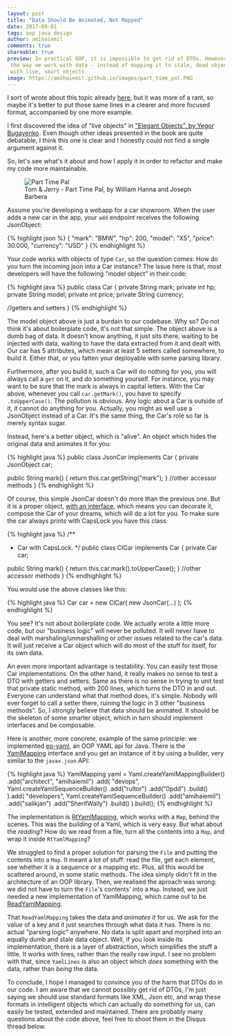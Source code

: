 ```yaml
---
layout: post
title: "Data Should Be Animated, Not Mapped"
date: 2017-09-01
tags: oop java design
author: amihaiemil
comments: true
shareable: true
preview: In practical OOP, it is impossible to get rid of DTOs. However, we can improve
 the way we work with data - instead of mapping it to stale, dead object, we should animate it
 with live, smart objects.
image: https://amihaiemil.github.io/images/part_time_pal.PNG
---
```


I sort of wrote about this topic already [here](https://amihaiemil.github.io/2017/07/04/yasson-yet-another-POJO-parser.html),
but it was more of a rant, so maybe it's better to put those same lines in a clearer and more focused format, accompanied by one more example.

I first discovered the idea of "live objects" in <a target="_blank" href="https://www.amazon.com/gp/product/1519166915/ref=as_li_tl?ie=UTF8&camp=1789&creative=9325&creativeASIN=1519166915&linkCode=as2&tag=amihaiemil-20&linkId=871631ae2772a197aa2125125187c97e">"Elegant Objects", by Yegor Bugayenko</a><img src="//ir-na.amazon-adsystem.com/e/ir?t=amihaiemil-20&l=am2&o=1&a=1519166915" width="1" height="1" border="0" alt="" style="border:none !important; margin:0px !important;"/>. Even though other ideas presented in the book are quite debatable, I think this one is clear and I honestly could not find a single argument against it.

So, let's see what's it about and how I apply it in order to refactor and make my code more maintainable.

<figure class="articleimg">
 <img src="{{page.image}}" alt="Part Time Pal">
 <figcaption>
 Tom & Jerry - Part Time Pal, by  William Hanna and Joseph Barbera
 </figcaption>
</figure>

Assume you're developing a webapp for a car showroom. When the user adds a new car in the app, your ``add`` endpoint receives
the following JsonObject:

{% highlight json %}
{
  "mark": "BMW",
  "hp": 200,
  "model": "X5",
  "price": 30.000,
  "currency": "USD"
}
{% endhighlight %}

Your code works with objects of type ``Car``, so the question comes: How do you turn the incoming json into a Car instance?
The issue here is that, most developers will have the following "model object" in their code:

{% highlight java %}
public class Car {
  private String mark;
  private int hp;
  private String model;
  private int price;
  private String currency;

  //getters and setters
}
{% endhighlight %}

The model object above is just a burdain to our codebase. Why so? Do not think it's about boilerplate code, it's not that simple. The object above is a dumb bag of data.
It doesn't know anything, it just sits there, waiting to be injected with data, waiting to have the data extracted from it and dealt with. Our car has 5 attributes, which mean
at least 5 setters called somewhere, to build it. Either that, or you fatten your deployable with some parsing library.

Furthermore, after you build it, such a Car will do nothing for you, you will always call a ``get`` on it, and do something yourself.
For instance, you may want to be sure that the mark is always in capital letters. With the Car above, whenever you call ``car.getMark()``, you have to specify ``.toUpperCase()``. The pollution is obvious. Any logic about a Car is outside of it, it cannot do anything for you. Actually, you might as well use a JsonObject instead of a Car. It's the same thing, the Car's role so far is merely syntax sugar.

Instead, here's a better object, which is "alive". An object which hides the original data and animates it for you:

{% highlight java %}
public class JsonCar implements Car {
  private JsonObject car;

  public String mark() {
    return this.car.getString("mark");
  }
  //other accessor methods
}
{% endhighlight %}

Of course, this simple JsonCar doesn't do more than the previous one. But it is a proper object, [with an interface](https://amihaiemil.github.io/2017/08/12/how-interfaces-are-refactoring-our-code.html),
which means you can decorate it, compose the Car of your dreams, which will do a lot for you. To make sure the car always prints with CapsLock you have this class:

{% highlight java %}
/**
 * Car with CapsLock.
 */
public class ClCar implements Car {
  private Car car;

  public String mark() {
    return this.car.mark().toUpperCase();
  }
  //other accessor methods
}
{% endhighlight %}

You would use the above classes like this:

{% highlight java %}
  Car car = new ClCar(
    new JsonCar(...)
  );
{% endhighlight %}

You see? It's not about boilerplate code. We actually wrote a little more code, but our "business logic" will never be polluted. It will never have
to deal with marshaling/unmarshalling or other issues related to the car's data. It will just receive a Car object which will do most of the stuff for itself, for its own data.

An even more important advantage is testability. You can easily test those Car implementations. On the other hand, it really makes no sense to test a DTO with getters and setters. Same as there is no sense in trying to unit test that private static method, with 200 lines, which turns the DTO in and out. Everyone can understand what that method does, it's simple. Nobody will ever forget to call a setter there, ruining the logic in 3 other "business methods". So, I strongly believe that data should be animated. It should be the skeleton of some smarter object, which in turn should implement interfaces and be composable.

Here is another, more concrete, example of the same principle: we implemented [eo-yaml](https://github.com/decorators-squad/eo-yaml), an OOP YAML api for Java. There is the [YamlMapping](https://www.amihaiemil.com/2017/11/04/but-how-do-you-work-without-a-model.html) interface and you get an instance of it by using a builder, very similar to the ``javax.json`` API:

{% highlight java %}
  YamlMapping yaml = Yaml.createYamlMappingBuilder()
    .add("architect", "amihaiemil")
    .add(
        "devops",
        Yaml.createYamlSequenceBuilder()
            .add("rultor")
            .add("0pdd")
            .build()
    ).add(
        "developers",
        Yaml.createYamlSequenceBuilder()
            .add("amihaiemil")
            .add("salikjan")
            .add("SherifWally")
            .build()
    ).build();
{% endhighlight %}

The implementation is [RtYamlMapping](https://github.com/decorators-squad/camel/blob/master/src/main/java/com/amihaiemil/camel/RtYamlMapping.java), which works with a ``Map``, behind the scenes. This was the *building* of a Yaml, which is very easy. But what about the *reading*? How do we read from a file, turn all the contents into a ``Map``, and wrap it inside ``RtYamlMapping``?

We struggled to find a proper solution for parsing the ``File`` and putting the contents into a ``Map``. It meant a lot of stuff: read the file, get each element, see whether it is a sequence or a mapping etc. Plus, all this would be scattered around, in some static methods. The idea simply didn't fit in the architecture of an OOP library. Then, we realised the aproach was wrong: we did not have to turn the ``File``'s contents' into a ``Map``. Instead, we just needed a new implementation of YamlMapping, which came out to be [ReadYamlMapping](https://github.com/decorators-squad/eo-yaml/blob/master/src/main/java/com/amihaiemil/eoyaml/ReadYamlMapping.java).

That ``ReadYamlMapping`` takes the data and *animates it* for us. We ask for the value of a key and it just searches through what data it has. There is no actual "parsing logic" anywhere. No data is split apart and morphed into an equally dumb and stale data object. Well, if you look inside its implementation, there is a layer of abstraction, which simplifies the stuff a little. It works with lines, rather than the really raw input. I see no problem with that, since ``YamlLines`` is also an object which *does* something with the data, rather than *being* the data.

To conclude, I hope I managed to convince you of the harm that DTOs do in our code. I am aware that we cannot possibly get rid of DTOs, I'm just saying we should use standard formats like XML, Json etc, and wrap these formats in intelligent objects which can actually do something for us, can easily be tested, extended and maintained. There are probably many questions about
the code above, feel free to shoot them in the Disqus thread below.
